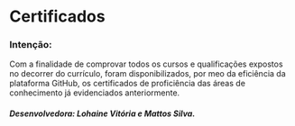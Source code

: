 # Certificados
### Intenção:
  Com a finalidade de comprovar todos os cursos e qualificações expostos no decorrer do currículo, foram disponibilizados, por meo da eficiência da plataforma GitHub, os certificados de proficiência das áreas de conhecimento já evidenciados anteriormente. 
##### Desenvolvedora: Lohaine Vitória e Mattos Silva.
